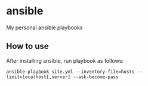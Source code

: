 # ansible
My personal ansible playbooks

## How to use
After installing ansible, run playbook as follows:

```Shell
ansible-playbook site.yml --inventory-file=hosts --limit=localhost[,server] --ask-become-pass
```
